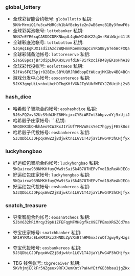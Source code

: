 ### global_lottery
* 全球彩智能合约帐号: `globallotto` 私钥: `5KNrMrmiQ1fu3cwMdRCdh1bAfBcbyte2nJwB6evcB1By3fmwF6s`
* 全球彩奖池帐号: `lottobanker` 私钥: `5KN7eEYR6xqCARDDCDRKNbqdL4q6oW24hK22qGvrRWiWbje41tB`
* 全球彩底池帐号: `lottobottom` 私钥: `5JqHq1EgRUX1sdizAzd2WQHmnRGemBQapCxYRGUBy6Te5WcFXQa`
* 全球彩储备池帐号: `lottoreserve` 私钥: `5JaS6SpozjBr3dipLhGKHxLvxfd1NF8irkzciFD4ByEKsxHhA18`
* 全球彩代投帐号: `eoslottoeos` 私钥: `5JfAs6FQZ6pjr82BExuSBYUQMJR86bppEtWUcujMKGbv4BQ4BCn`
* 游戏分发中心帐号: `eoscentereos` 私钥: `5JXK3gnpUiLvnbxLbcHDTbgKHfVGNJTyVUkfWFGYJZ6Ucihj2sB`

### hash_dice
* 哈希骰子智能合约帐号: `eoshashdice` 私钥: `5J6sFQ2xv32UzS9dWJHZ8HHcjxcCYBiWR7mt3bhpvzdYj5xUjiJ`
* 哈希骰子庄家帐号: `` 私钥: `5KQDHX3bQHkhAeo9CW3KxJ1YiUfYPMVuEcsYeC7hgyyjFB5k8oz`
* 哈希骰子代投帐号: `eosbankereos` 私钥: `5J3QDbiCJDFpqxWwZ2jBdjwktn1LGV1T4JjaYiPwG4P3hCHjfyx`

### luckyhongbao
* 好运红包智能合约帐号: `luckyhongbao` 私钥: `5KQairxa939NMKHfuyQWw9tSaiSk4B787HEPvTvd1BzReANJECo`
* 好运红包庄家帐号: `luckyhongbao` 私钥: `5KQairxa939NMKHfuyQWw9tSaiSk4B787HEPvTvd1BzReANJECo`
* 好运红包代投帐号: `eosbankereos` 私钥: `5J3QDbiCJDFpqxWwZ2jBdjwktn1LGV1T4JjaYiPwG4P3hCHjfyx`

### snatch_treasure
* 夺宝智能合约帐号: `eossnatcheos` 私钥: `5JbV632hRiMrqy39pK1ZFEFqgMFMH8gfkcX9ETPEmsXRGZCd7ma`
* 夺宝庄家帐号: `snatchbanker` 私钥: `5K1HYKMacELeKM3Rcz2HNDLZpVXmBthHM6nxJroQfJgwy9yHzgz`
* 夺宝代投帐号: `eosbankereos` 私钥: `5J3QDbiCJDFpqxWwZ2jBdjwktn1LGV1T4JjaYiPwG4P3hCHjfyx`

* TBG 钱包帐号: `tbgreceiver` 私钥: `5KVhjmjECkFr5NZgeux9RFXJemKntYPaHwYEtfGB3bbau1jgZKx`